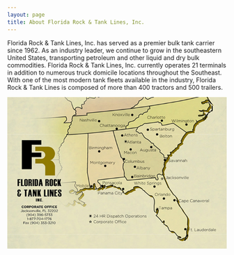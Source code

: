 ```yaml
---
layout: page
title: About Florida Rock & Tank Lines, Inc.
---
```


Florida Rock & Tank Lines, Inc. has served as a premier bulk tank carrier since 1962. As an industry leader, we continue to grow in the southeastern United States, transporting petroleum and other liquid and dry bulk commodities. Florida Rock &amp; Tank Lines,&nbsp;Inc.&nbsp;currently operates 21&nbsp;terminals in addition to numerous truck domicile locations throughout the Southeast. With one of the most modern tank fleets available in the industry, Florida Rock &amp; Tank Lines is composed of more than 400 tractors and 500 trailers.

![map]

[map]: uploads/hiringlanesmap2.jpg
